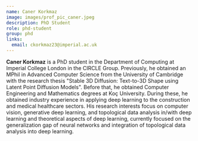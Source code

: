 ```yaml
---
name: Caner Korkmaz
image: images/prof_pic_caner.jpeg
description: PhD Student
role: phd-student
group: phd
links:
  email: ckorkmaz23@imperial.ac.uk
---
```


<strong>Caner Korkmaz</strong> is a PhD student in the Department of Computing at Imperial College London in the CIRCLE Group.  Previously, he obtained an MPhil in Advanced Computer Science from the University of Cambridge with the research thesis "Stable 3D Diffusion: Text-to-3D Shape using Latent Point Diffusion Models". Before that, he obtained Computer Engineering and Mathematics degrees at Koç University. During these, he obtained industry experience in applying deep learning to the construction and medical healthcare sectors. His research interests focus on computer vision, generative deep learning, and topological data analysis in/with deep learning and theoretical aspects of deep learning, currently focused on the generalization gap of neural networks and integration of topological data analysis into deep learning.
